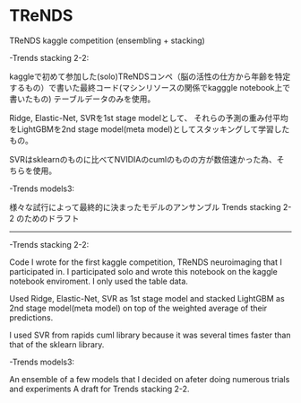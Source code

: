 
# TReNDS
TReNDS kaggle competition (ensembling + stacking)

-Trends stacking 2-2:

 kaggleで初めて参加した(solo)TReNDSコンペ（脳の活性の仕方から年齢を特定するもの）で書いた最終コード(マシンリソースの関係でkagggle notebook上で書いたもの)
 テーブルデータのみを使用。

 Ridge, Elastic-Net, SVRを1st stage modelとして、
 それらの予測の重み付平均をLightGBMを2nd stage model(meta model)としてスタッキングして学習したもの。

 SVRはsklearnのものに比べてNVIDIAのcumlのものの方が数倍速かった為、そちらを使用。
 
-Trends models3:

 様々な試行によって最終的に決まったモデルのアンサンブル
 Trends stacking 2-2 のためのドラフト

----
-Trends stacking 2-2:

 Code I wrote for the first kaggle competition, TReNDS neuroimaging that I participated in.
 I participated solo and wrote this notebook on the kaggle notebook enviroment.
 I only used the table data.

 Used Ridge, Elastic-Net, SVR as 1st stage model and stacked LightGBM as 2nd stage model(meta model) on top of the weighted average of their predictions.

 I used SVR from rapids cuml library because it was several times faster than that of the sklearn library.

-Trends models3:
 
 An ensemble of a few models that I decided on afeter doing numerous trials and experiments
 A draft for Trends stacking 2-2.
